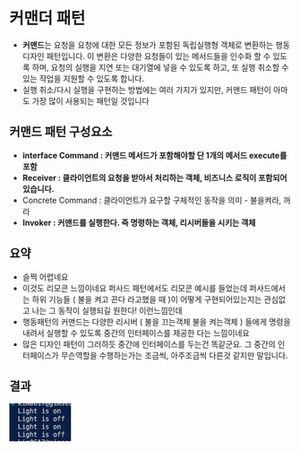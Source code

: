 # 커맨더 패턴

- **커맨드**는 요청을 요청에 대한 모든 정보가 포함된 독립실행형 객체로 변환하는 행동 디자인 패턴입니다. 이 변환은 다양한 요청들이 있는 메서드들을 인수화 할 수 있도록 하며, 요청의 실행을 지연 또는 대기열에 넣을 수 있도록 하고, 또 실행 취소할 수 있는 작업을 지원할 수 있도록 합니다.
- 실행 취소/다시 실행을 구현하는 방법에는 여러 가지가 있지만, 커맨드 패턴이 아마도 가장 많이 사용되는 패턴일 것입니다

## 커맨드 패턴 구성요소

- **interface Command : 커맨드 메서드가 포함해야할 단 1개의 메서드 execute를 포함**
- **Receiver : 클라이언트의 요청을 받아서 처리하는 객체, 비즈니스 로직이 포함되어 있습니다.**
- Concrete Command : 클라이언트가 요구할 구체적인 동작을 의미 - 불을켜라, 꺼라
- **Invoker : 커맨드를 실행한다. 즉 명령하는 객체, 리시버들을 시키는 객체**

## 요약

- 슬쩍 어렵네요
- 이것도 리모콘 느낌이네요 퍼사드 패턴에서도 리모콘 예시를 들었는데 퍼사드에서는 하위 기능들 ( 불을 켜고 끈다 라고했을 때 )이 어떻게 구현되어있는지는 관심없고 나는 그 동작이 실행되길 원한다! 이런느낌인데
- 행동패턴의 커맨드는 다양한 리시버 ( 불을 끄는객체 불을 켜는객체 ) 들에게 명령을 내려서 실행할 수 있도록 중간의 인터페이스를 제공한 다는 느낌이네요
- 많은 디자인 패턴이 그러하듯 중간에 인터페이스를 두는건 똑같군요. 그 중간의 인터페이스가 무슨역할을 수행하는가는 조금씩, 아주조금씩 다른것 같지만 말입니다.

## 결과

![result](./img/result.png)
